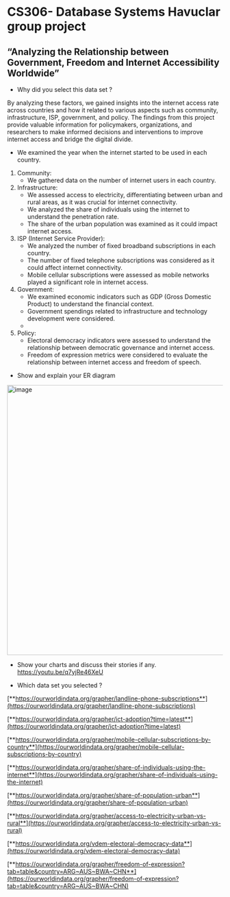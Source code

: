 # CS306- Database Systems Havuclar group project

## **“Analyzing the Relationship between Government, Freedom and Internet Accessibility Worldwide”**


- Why did you select this data set ?

By analyzing these factors, we gained insights into the internet access rate across countries and how it related to various aspects such as community, infrastructure, ISP, government, and policy. The findings from this project provide valuable information for policymakers, organizations, and researchers to make informed decisions and interventions to improve internet access and bridge the digital divide.

- We examined the year when the internet started to be used in each country.
1. Community:
    - We gathered data on the number of internet users in each country.
2. Infrastructure:
    - We assessed access to electricity, differentiating between urban and rural areas, as it was crucial for internet connectivity.
    - We analyzed the share of individuals using the internet to understand the penetration rate.
    - The share of the urban population was examined as it could impact internet access.
3. ISP (Internet Service Provider):
    - We analyzed the number of fixed broadband subscriptions in each country.
    - The number of fixed telephone subscriptions was considered as it could affect internet connectivity.
    - Mobile cellular subscriptions were assessed as mobile networks played a significant role in internet access.
4. Government:
    - We examined economic indicators such as GDP (Gross Domestic Product) to understand the financial context.
    - Government spendings related to infrastructure and technology development were considered.
    - 
5. Policy:
    - Electoral democracy indicators were assessed to understand the relationship between democratic governance and internet access.
    - Freedom of expression metrics were considered to evaluate the relationship between internet access and freedom of speech.

- Show and explain your ER diagram
<img width="631" alt="image" src="https://github.com/tansylu/Havuclar-CS306/assets/45488234/d52c3bc9-3439-4074-b273-320c3598dbf1">

- Show your charts and discuss their stories if any.
https://youtu.be/q7yjRe46XeU

- Which data set you selected ?

[**https://ourworldindata.org/grapher/landline-phone-subscriptions**](https://ourworldindata.org/grapher/landline-phone-subscriptions)

[**https://ourworldindata.org/grapher/ict-adoption?time=latest**](https://ourworldindata.org/grapher/ict-adoption?time=latest)

[**https://ourworldindata.org/grapher/mobile-cellular-subscriptions-by-country**](https://ourworldindata.org/grapher/mobile-cellular-subscriptions-by-country)

[**https://ourworldindata.org/grapher/share-of-individuals-using-the-internet**](https://ourworldindata.org/grapher/share-of-individuals-using-the-internet)

[**https://ourworldindata.org/grapher/share-of-population-urban**](https://ourworldindata.org/grapher/share-of-population-urban)

[**https://ourworldindata.org/grapher/access-to-electricity-urban-vs-rural**](https://ourworldindata.org/grapher/access-to-electricity-urban-vs-rural)

[**https://ourworldindata.org/vdem-electoral-democracy-data**](https://ourworldindata.org/vdem-electoral-democracy-data)

[**https://ourworldindata.org/grapher/freedom-of-expression?tab=table&country=ARG~AUS~BWA~CHN**](https://ourworldindata.org/grapher/freedom-of-expression?tab=table&country=ARG~AUS~BWA~CHN)
